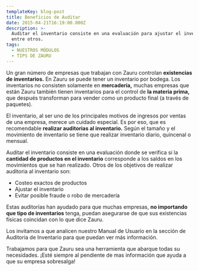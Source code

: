 ```yaml
---
templateKey: blog-post
title: Beneficios de Auditar
date: 2015-04-21T16:19:00.000Z
description: >-
  Auditar el inventario consiste en una evaluación para ajustar el inventario,
  entre otros.
tags:
  - NUESTROS MÓDULOS
  - TIPS DE ZAURU
---
```

Un gran número de empresas que trabajan con Zauru controlan **existencias de inventarios.** En Zauru se puede tener un inventario por bodega. Los inventarios no consisten solamente en **mercadería,** muchas empresas que están Zauru también tienen inventarios para el control de **la materia prima,** que después transforman para vender como un producto final (a través de paquetes).



El inventario, al ser uno de los principales motivos de ingresos por ventas de una empresa, merece un cuidado especial. Es por eso, que es recomendable **realizar auditorias al inventario.** Según el tamaño y el movimiento de inventario se tiene que realizar inventario diario, quincenal o mensual.



Auditar el inventario consiste en una evaluación donde se verifica si la **cantidad de productos en el inventario** corresponde a los saldos en los movimientos que se han realizado. Otros de los objetivos de realizar auditoria al inventario son:



* Costeo exactos de productos
* Ajustar el inventario
* Evitar posible fraude o robo de mercadería

Estas auditorías han ayudado para que muchas empresas, **no importando que tipo de inventarios** tenga, puedan asegurarse de que sus existencias físicas coincidan con lo que dice Zauru.



Los invitamos a que analicen nuestro Manual de Usuario en la sección de Auditoria de Inventario para que puedan ver más información. 



Trabajamos para que Zauru sea una herramienta que abarque todas su necesidades. ¡Esté siempre al pendiente de mas información que ayuda a que su empresa sobresalga!
